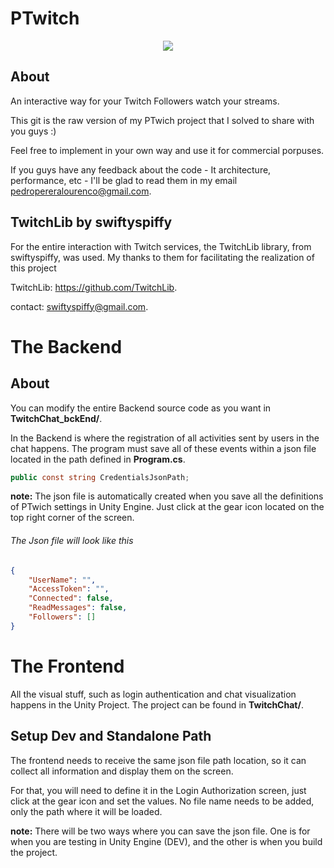# PTwitch

<p align="center"> 
<img src="https://media.giphy.com/media/SWv4iUzXhV1nC9edp7/giphy.gif" style="max-height: 300px;">
</p>

## About

An interactive way for your Twitch Followers watch your streams.

This git is the raw version of my PTwich project that I solved to share with you guys :)

Feel free to implement in your own way and use it for commercial porpuses.

If you guys have any feedback about the code - It architecture, performance, etc - I'll be glad to read them in my email pedropereralourenco@gmail.com.

## TwitchLib by swiftyspiffy

For the entire interaction with Twitch services, the TwitchLib library, from swiftyspiffy, was used. My thanks to them for facilitating the realization of this project

TwitchLib:  https://github.com/TwitchLib.

contact: swiftyspiffy@gmail.com.

# The Backend 

## About

You can modify the entire Backend source code as you want in **TwitchChat_bckEnd/**. 

In the Backend is where the registration of all activities sent by users in the chat happens. The program must save all of these events within a json file located in the path defined in **Program.cs**.

````csharp
public const string CredentialsJsonPath;
````

**note:** The json file is automatically created when you save all the definitions of PTwich settings in Unity Engine. Just click at the gear icon located on the top right corner of the screen.

###### The Json file will look like this
```json
{
    "UserName": "",
    "AccessToken": "",
    "Connected": false,
    "ReadMessages": false,
    "Followers": []
}
````

# The Frontend 

All the visual stuff, such as login authentication and chat visualization happens in the Unity Project. The project can be found in  **TwitchChat/**.

## Setup Dev and Standalone Path 

The frontend needs to receive the same json file path location, so it can collect all information and display them on the screen.

For that, you will need to define it in the Login Authorization screen, just click at the gear icon and set the values. No file name needs to be added, only the path where it will be loaded. 

**note:** There will be two ways where you can save the json file. One is for when you are testing in Unity Engine (DEV), and the other is when you build the project.
